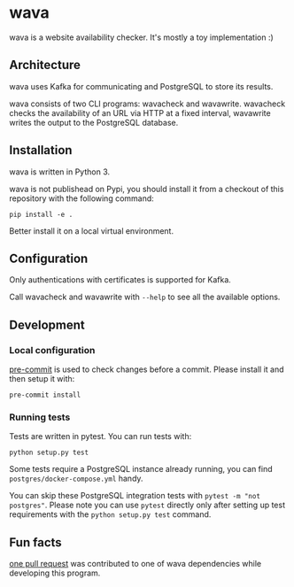 # wava

wava is a website availability checker. It's mostly a toy implementation :)

## Architecture

wava uses Kafka for communicating and PostgreSQL to store its results.

wava consists of two CLI programs: wavacheck and wavawrite. wavacheck checks the availability of an URL
via HTTP at a fixed interval, wavawrite writes the output to the PostgreSQL database.

## Installation

wava is written in Python 3.

wava is not publishead on Pypi, you should install it from a checkout of this repository with the following command:

```
pip install -e .
```

Better install it on a local virtual environment.

## Configuration

Only authentications with certificates is supported for Kafka.

Call wavacheck and wavawrite with `--help` to see all the available options.

## Development

### Local configuration

[pre-commit](https://pre-commit.com/) is used to check changes before a commit. Please install it and then setup it with:

```
pre-commit install
```

### Running tests

Tests are written in pytest. You can run tests with:

```
python setup.py test
```

Some tests require a PostgreSQL instance already running, you can find `postgres/docker-compose.yml` handy.

You can skip these PostgreSQL integration tests with `pytest -m "not postgres"`. Please note you can use `pytest` directly only after setting up test requirements with the `python setup.py test` command.


## Fun facts

[one pull request](https://github.com/kvesteri/validators/pull/186) was contributed to one of wava dependencies while developing this program.
